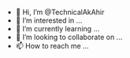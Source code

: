 - 👋 Hi, I’m @TechnicalAkAhir
- 👀 I’m interested in ...
- 🌱 I’m currently learning ...
- 💞️ I’m looking to collaborate on ...
- 📫 How to reach me ...

<!---
TechnicalAkAhir/TechnicalAkAhir is a ✨ special ✨ repository because its `README.md` (this file) appears on your GitHub profile.
You can click the Preview link to take a look at your changes.
--->
